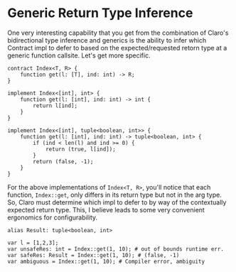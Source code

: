 # Generic Return Type Inference

One very interesting capability that you get from the combination of Claro's bidirectional type inference and generics
is the ability to infer which Contract impl to defer to based on the expected/requested retorn type at a generic
function callsite. Let's get more specific.

```
contract Index<T, R> {
    function get(l: [T], ind: int) -> R;
}

implement Index<[int], int> {
    function get(l: [int], ind: int) -> int {
        return l[ind];
    }
}

implement Index<[int], tuple<boolean, int>> {
    function get(l: [int], ind: int) -> tuple<boolean, int> {
        if (ind < len(l) and ind >= 0) {
            return (true, l[ind]);
        }
        return (false, -1);
    }
}
```

For the above implementations of `Index<T, R>`, you'll notice that each function, `Index::get`, only differs in its
return type but not in the arg type. So, Claro must determine which impl to defer to by way of the contextually expected
return type. This, I believe leads to some very convenient ergonomics for configurability.

```
alias Result: tuple<boolean, int>

var l = [1,2,3];
var unsafeRes: int = Index::get(1, 10); # out of bounds runtime err.
var safeRes: Result = Index::get(1, 10); # (false, -1)
var ambiguous = Index::get(1, 10); # Compiler error, ambiguity
```